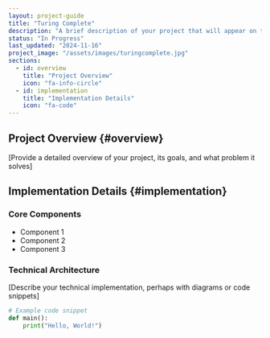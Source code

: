 ```yaml
---
layout: project-guide
title: "Turing Complete"
description: "A brief description of your project that will appear on the main page"
status: "In Progress"
last_updated: "2024-11-16"
project_image: "/assets/images/turingcomplete.jpg"
sections:
  - id: overview
    title: "Project Overview"
    icon: "fa-info-circle"
  - id: implementation
    title: "Implementation Details"
    icon: "fa-code"
---
```


## Project Overview {#overview}
[Provide a detailed overview of your project, its goals, and what problem it solves]

## Implementation Details {#implementation}

### Core Components
- Component 1
- Component 2
- Component 3

### Technical Architecture
[Describe your technical implementation, perhaps with diagrams or code snippets]

```python
# Example code snippet
def main():
    print("Hello, World!")
```
